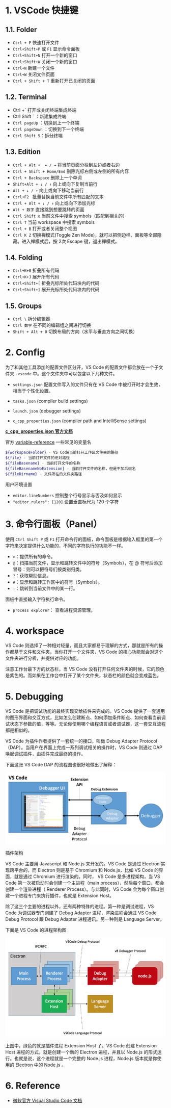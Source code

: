 <!--
 * @Author: JohnJeep
 * @Date: 2019-09-11 13:46:17
 * @LastEditTime: 2021-12-18 01:25:37
 * @LastEditors: Please set LastEditors
 * @Description: VSCode 使用说明
 * -->

# 1. VSCode 快捷键

## 1.1. Folder

- `Ctrl + P` 快速打开文件
- `Ctrl+Shift+P` 或 `F1` 显示命令面板
- `Ctrl+Shift+N` 打开一个新的窗口
- `Ctrl+Shift+W` 关闭一个新的窗口
- `Ctrl+N`  新建一个文件
- `Ctrl+W` 关闭文件页面
- `Ctrl + Shift + T` 重新打开已关闭的页面

## 1.2. Terminal

- Ctrl +` 打开或关闭终端集成终端
- Ctrl Shift ` ：新建集成终端
- `Ctrl pageUp` ：切换到上一个终端
- `Ctrl pageDown` ：切换到下一个终端
- `Ctrl Shift 5`：拆分终端 


## 1.3. Edition

- `Ctrl + Alt +  ← / →` 将当前页面分栏到左边或者右边
- ` Ctrl + Shift + Home/End ` 删除光标右侧或左侧的所有内容
- ` Ctrl + Backspace ` 删除上一个单词
- ` Shift+Alt + ↓ / ↑ ` 向上或向下复制当前行
- ` Alt + ↓ / ↑ ` 向上或向下移动当前行
- `Ctrl+F2 ` 批量替换当前文件中所有匹配的文本
- ` Ctrl + Alt + ↓ / ↑ ` 向上或向下添加光标
- ` Alt + 数字 ` 直接跳到想要跳转的页面
- `Ctrl Shift o` 当前文件中搜索 symbols（匹配到相关的）
- `Ctrl T` 当前 workspace 中搜索 symbols
- `Ctrl + B` 打开或者关闭整个视图
- `Ctrl K Z` 切换禅模式(Toggle Zen Mode)，就可以把侧边栏、面板等全部隐藏。进入禅模式后，按 2次 Escape 键，退出禅模式。


## 1.4. Folding

- `Ctrl+K+0`  折叠所有代码
- `Ctrl+K+J`  展开所有代码
- `Ctrl+Shift+[`  折叠光标所处代码块内的代码
- `Ctrl+Shift+]`  展开光标所处代码块内的代码


## 1.5. Groups

- `Ctrl \` 拆分编辑器
- `Ctrl 数字` 在不同的编辑组之间进行切换
- `Shift + Alt + 0` 切换布局的方向（水平与垂直方向之间切换）


# 2. Config

为了和其他工具添加的配置文件区分开，VS Code 的配置文件都会放在一个子文件夹 `.vscode` 中。这个文件夹中可以包含以下几种文件。

- `settings.json`
配置文件写入的文件只有在 VS Code 中被打开时才会生效，相当于个性化设置。


- `tasks.json` (compiler build settings)

- `launch.json` (debugger settings)


- `c_cpp_properties.json` (compiler path and IntelliSense settings)

**[c_cpp_properties.json 官方文档](https://code.visualstudio.com/docs/cpp/c-cpp-properties-schema-reference)** 



官方 [variable-reference](https://code.visualstudio.com/docs/editor/variables-reference)
一些常见的变量名

```sh
${workspaceFolder} - VS Code当前打开工作区文件夹的路径
${file} - 当前打开文件的绝对路径
${fileBasename} - 当前打开文件的名称
${fileBasenameNoExtension} - 当前打开文件的名称，但是不加后缀名
${fileDirname} - 文件所在的文件夹路径
```








用户环境设置

- `editor.lineNumbers` 控制整个行号显示与否及如何显示
- `"editor.rulers": [120]` 设置垂直标尺为 120 个字符


# 3. 命令行面板（Panel）

使用 `Ctrl Shift P` 或 `F1` 打开命令行的面板，命令面板是根据输入框里的第一个字符来决定提供什么功能的，不同的字符执行的功能不一样。

- `>`：提供所有的命令。
- `@`：扫描当前文件，显示和跳转文件中的符号（Symbols），在 @ 符号后添加冒号：则可以把符号们按类别归类。
- `?`：获取帮助信息。
- `#`：显示和跳转工作区中的符号（Symbols）。
- `:`：跳转到当前文件中的某一行。

面板中直接输入字符执行命令。

- `process explorer`： 查看进程资源管理。


# 4. workspace

VS Code 则选择了一种相对轻量，而且大家都易于理解的方式，那就是所有的操作都基于文件和文件夹。当你打开一个文件夹，VS Code 的核心功能就会对这个文件夹进行分析，并提供对应的功能。

注意工作台最下方的状态栏，当 VS Code 没有打开任何文件夹的时候，它的颜色是紫色的。而如果在工作台中打开了某个文件夹，状态栏的颜色就会变成蓝色。



# 5. Debugging

VS Code 是把调试功能的最终实现交给插件来完成的。VS Code 提供了一套通用的图形界面和交互方式，比如怎么创建断点、如何添加条件断点、如何查看当前调试状态下参数的值，等等。无论你使用哪个编程语言或者调试器，这一套交互流程都是相似的。

VS Code 为插件作者提供了一套统一的接口，叫做 Debug Adapter Protocol（DAP）。当用户在界面上完成一系列调试相关的操作时，VS Code 则通过 DAP 唤起调试插件，由插件完成最终的操作。

下面这张 VS Code DAP 的流程图也很好地做出了解释：

![](figures/vscode-debug-adapter.png)



插件架构

VS Code 主要用 Javascript 和 Node.js 来开发的。VS Code 是通过 Electron 实现跨平台的，而 Electron 则是基于 Chromium 和 Node.js，比如 VS Code 的界面，就是通过 Chromium 进行渲染的。同时， VS Code 是多进程架构，当 VS Code 第一次被启动时会创建一个主进程（main process），然后每个窗口，都会创建一个渲染进程（ Renderer Process）。与此同时，VS Code 会为每个窗口创建一个进程专门来执行插件，也就是 Extension Host。

除了这三个主要的进程以外，还有两种特殊的进程。第一种是调试进程，VS Code 为调试器专门创建了 Debug Adapter 进程，渲染进程会通过 VS Code Debug Protocol 跟 Debug Adapter 进程通讯。另一种则是 Language Server。

下面是 VS Code 的进程架构图

![](figures/vscode-framework.png)

上图中，绿色的就是插件进程 Extension Host 了。VS Code 创建 Extension Host 进程的方式，就是创建一个新的 Electron 进程，并且以 Node.js 的形式运行。也就是说，这个进程就是一个完整的 Node.js 进程，Node.js 版本就是你使用的 Electron 中的 Node.js 。


# 6. Reference
- [微软官方 Visual Studio Code 文档](https://code.visualstudio.com)